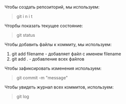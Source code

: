 Чтобы создать репозиторий, мы используем:  
>git i n i t

Чторбы показать текущее состояние:  
>git status  

Чтобы добавить файлы к коммиту, мы используем:  
1.  git add filename - добавляет файл с именем filename 
2.  git add . - добавление всех файлов

Чтобы зафиксировать изменения используем:  
>git commit -m "message"

Чтобы увидеть журнал всех коммитов,
используем:  
> git log

